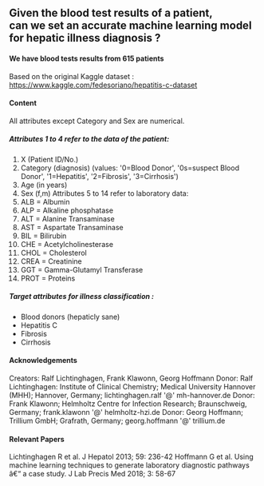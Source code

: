 ## Given the blood test results of a patient, <br> can we set an accurate machine learning model <br> for hepatic illness diagnosis ? 

#### We have blood tests results from 615 patients
Based on the original Kaggle dataset : 
https://www.kaggle.com/fedesoriano/hepatitis-c-dataset



#### Content 

All attributes except Category and Sex are numerical.

##### Attributes 1 to 4 refer to the data of the patient:
1) X (Patient ID/No.)
2) Category (diagnosis) (values: '0=Blood Donor', '0s=suspect Blood Donor', '1=Hepatitis', '2=Fibrosis', '3=Cirrhosis')
3) Age (in years)
4) Sex (f,m)
Attributes 5 to 14 refer to laboratory data:
5) ALB = Albumin
6) ALP = Alkaline phosphatase
7) ALT = Alanine Transaminase
8) AST = Aspartate Transaminase
9) BIL = Bilirubin
10) CHE = Acetylcholinesterase
11) CHOL = Cholesterol
12) CREA = Creatinine 
13) GGT = Gamma-Glutamyl Transferase
14) PROT = Proteins

 ##### Target attributes for illness classification  :  
- Blood donors (hepaticly sane) 
- Hepatitis C 
- Fibrosis 
- Cirrhosis




#### Acknowledgements

Creators: Ralf Lichtinghagen, Frank Klawonn, Georg Hoffmann
Donor: Ralf Lichtinghagen: Institute of Clinical Chemistry; Medical University Hannover (MHH); Hannover, Germany; lichtinghagen.ralf '@' mh-hannover.de
Donor: Frank Klawonn; Helmholtz Centre for Infection Research; Braunschweig, Germany; frank.klawonn '@' helmholtz-hzi.de
Donor: Georg Hoffmann; Trillium GmbH; Grafrath, Germany; georg.hoffmann '@' trillium.de

#### Relevant Papers

Lichtinghagen R et al. J Hepatol 2013; 59: 236-42
Hoffmann G et al. Using machine learning techniques to generate laboratory diagnostic pathways â€“ a case study. J Lab Precis Med 2018; 3: 58-67
